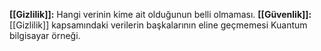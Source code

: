 **[[Gizlilik]]:** Hangi verinin kime ait olduğunun belli olmaması.
**[[Güvenlik]]:** [[Gizlilik]] kapsamındaki verilerin başkalarının eline geçmemesi
	Kuantum bilgisayar örneği.